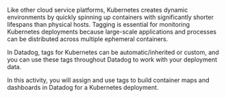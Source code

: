 Like other cloud service platforms, Kubernetes creates dynamic environments by quickly spinning up containers with significantly shorter lifespans than physical hosts. Tagging is essential for monitoring Kubernetes deployments because large-scale applications and processes can be distributed across multiple ephemeral containers.

In Datadog, tags for Kubernetes can be automatic/inherited or custom, and you can use these tags throughout Datadog to work with your deployment data.

In this activity, you will assign and use tags to build container maps and dashboards in Datadog for a Kubernetes deployment.